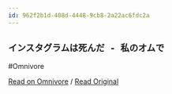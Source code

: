 ```yaml
---
id: 962f2b1d-408d-4448-9cb8-2a22ac6fdc2a
---
```


## `インスタグラムは死んだ - 私のオムで`
#Omnivore

[Read on Omnivore](https://omnivore.app/me/-19101f232de) / [Read Original](https://om.co/2022/07/18/instagram-is-dead/)


